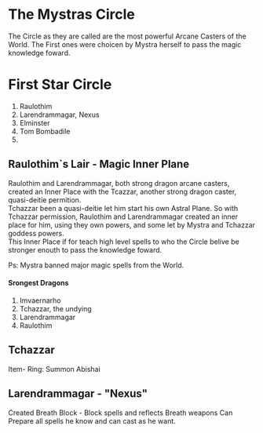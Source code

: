 # The Mystras Circle

The Circle as they are called are the most powerful Arcane Casters of the World. The First ones were choicen by Mystra herself to pass the magic knowledge foward.

# First Star Circle
1. Raulothim
2. Larendrammagar, Nexus
3. Elminster
4. Tom Bombadile
5. 


## Raulothim`s Lair - Magic Inner Plane

Raulothim and Larendrammagar, both strong dragon arcane casters, created an Inner Place with the Tcazzar, another strong dragon caster, quasi-deitie permition.  
Tchazzar been a quasi-deitie let him start his own Astral Plane. 
So with Tchazzar permission, Raulothim and Larendrammagar created an inner place for him, using they own powers, and some let by Mystra and Tchazzar goddess powers.   
This Inner Place if for teach high level spells to who the Circle belive be stronger enouth to pass the knowledge foward. 

Ps: Mystra banned major magic spells from the World. 

#### Srongest Dragons
1. Imvaernarho
2. Tchazzar, the undying
3. Larendrammagar
4. Raulothim

## Tchazzar
Item- Ring: Summon Abishai

## Larendrammagar - "Nexus"

Created Breath Block - Block spells and reflects Breath weapons
Can Prepare all spells he know and can cast as he want.